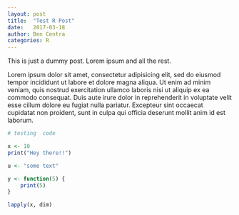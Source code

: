 ```yaml
---
layout: post
title:  "Test R Post"
date:   2017-03-18 
author: Ben Centra
categories: R
---
```


This is just a dummy post. Lorem ipsum and all the rest.

Lorem ipsum dolor sit amet, consectetur adipisicing elit, sed do eiusmod
tempor incididunt ut labore et dolore magna aliqua. Ut enim ad minim veniam,
quis nostrud exercitation ullamco laboris nisi ut aliquip ex ea commodo
consequat. Duis aute irure dolor in reprehenderit in voluptate velit esse
cillum dolore eu fugiat nulla pariatur. Excepteur sint occaecat cupidatat non
proident, sunt in culpa qui officia deserunt mollit anim id est laborum.


```r
# testing  code

x <- 10
print("Hey there!!")

u <- "some text"

y <- function(5) {
    print(5)
}

lapply(x, dim)
```
